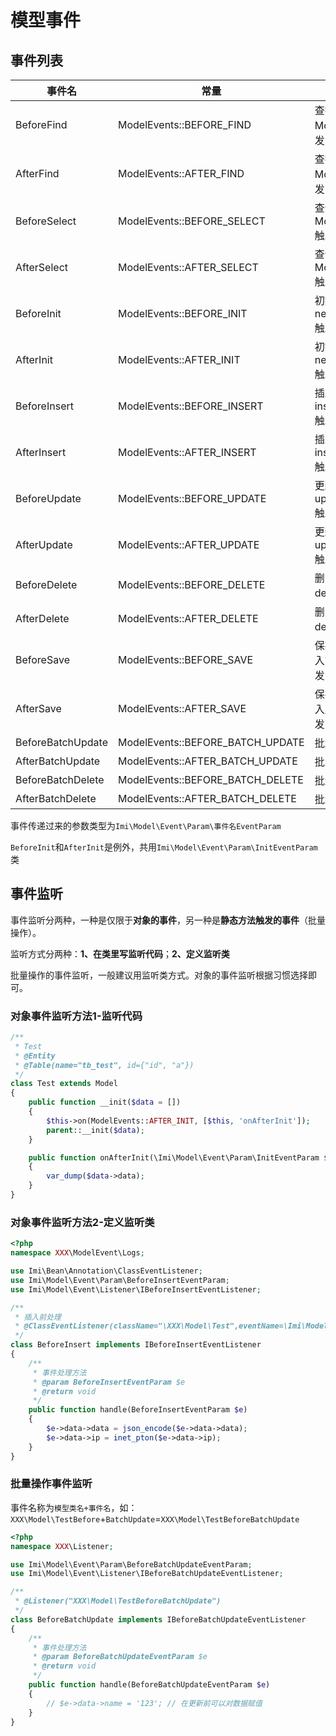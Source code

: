 # 模型事件

## 事件列表

| 事件名 | 常量 | 描述 |
| ------ | ------ | ------ |
| BeforeFind | ModelEvents::BEFORE_FIND | 查找前，Model::find()触发 |
| AfterFind | ModelEvents::AFTER_FIND | 查找后，Model::find()触发 |
| BeforeSelect | ModelEvents::BEFORE_SELECT | 查询前，Model::select()触发 |
| AfterSelect | ModelEvents::AFTER_SELECT | 查询后，Model::select()触发 |
| BeforeInit | ModelEvents::BEFORE_INIT | 初始化值前，newInstance()触发 |
| AfterInit | ModelEvents::AFTER_INIT | 初始化值后，newInstance()触发 |
| BeforeInsert | ModelEvents::BEFORE_INSERT | 插入前，insert()/save()触发 |
| AfterInsert | ModelEvents::AFTER_INSERT | 插入前，insert()/save()触发 |
| BeforeUpdate | ModelEvents::BEFORE_UPDATE | 更新前，update()/save()触发 |
| AfterUpdate | ModelEvents::AFTER_UPDATE | 更新前，update()/save()触发 |
| BeforeDelete | ModelEvents::BEFORE_DELETE | 删除前，delete()触发 |
| AfterDelete | ModelEvents::AFTER_DELETE | 删除前，delete()触发 |
| BeforeSave | ModelEvents::BEFORE_SAVE | 保存前，先于插入前和更新前触发 |
| AfterSave | ModelEvents::AFTER_SAVE | 保存后，后于插入后和更新后触发 |
| BeforeBatchUpdate | ModelEvents::BEFORE_BATCH_UPDATE | 批量更新前 |
| AfterBatchUpdate | ModelEvents::AFTER_BATCH_UPDATE | 批量更新后 |
| BeforeBatchDelete | ModelEvents::BEFORE_BATCH_DELETE | 批量删除前 |
| AfterBatchDelete | ModelEvents::AFTER_BATCH_DELETE | 批量删除后 |

事件传递过来的参数类型为`Imi\Model\Event\Param\事件名EventParam`

`BeforeInit`和`AfterInit`是例外，共用`Imi\Model\Event\Param\InitEventParam`类

## 事件监听

事件监听分两种，一种是仅限于**对象的事件**，另一种是**静态方法触发的事件**（批量操作）。

监听方式分两种：**1、在类里写监听代码**；**2、定义监听类**

批量操作的事件监听，一般建议用监听类方式。对象的事件监听根据习惯选择即可。

### 对象事件监听方法1-监听代码

```php
/**
 * Test
 * @Entity
 * @Table(name="tb_test", id={"id", "a"})
 */
class Test extends Model
{
	public function __init($data = [])
	{
		$this->on(ModelEvents::AFTER_INIT, [$this, 'onAfterInit']);
		parent::__init($data);
	}

	public function onAfterInit(\Imi\Model\Event\Param\InitEventParam $data)
	{
		var_dump($data->data);
	}
}
```

### 对象事件监听方法2-定义监听类

```php
<?php
namespace XXX\ModelEvent\Logs;

use Imi\Bean\Annotation\ClassEventListener;
use Imi\Model\Event\Param\BeforeInsertEventParam;
use Imi\Model\Event\Listener\IBeforeInsertEventListener;

/**
 * 插入前处理
 * @ClassEventListener(className="\XXX\Model\Test",eventName=\Imi\Model\Event\ModelEvents::BEFORE_INSERT)
 */
class BeforeInsert implements IBeforeInsertEventListener
{
	/**
	 * 事件处理方法
	 * @param BeforeInsertEventParam $e
	 * @return void
	 */
	public function handle(BeforeInsertEventParam $e)
	{
		$e->data->data = json_encode($e->data->data);
		$e->data->ip = inet_pton($e->data->ip);
	}
}
```

### 批量操作事件监听

事件名称为`模型类名+事件名`，如：`XXX\Model\TestBefore`+`BatchUpdate`=`XXX\Model\TestBeforeBatchUpdate`

```php
<?php
namespace XXX\Listener;

use Imi\Model\Event\Param\BeforeBatchUpdateEventParam;
use Imi\Model\Event\Listener\IBeforeBatchUpdateEventListener;

/**
 * @Listener("XXX\Model\TestBeforeBatchUpdate")
 */
class BeforeBatchUpdate implements IBeforeBatchUpdateEventListener
{
	/**
	 * 事件处理方法
	 * @param BeforeBatchUpdateEventParam $e
	 * @return void
	 */
	public function handle(BeforeBatchUpdateEventParam $e)
	{
		// $e->data->name = '123'; // 在更新前可以对数据赋值
	}
}

```